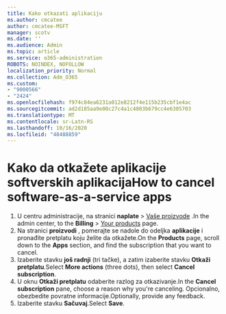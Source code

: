```yaml
---
title: Kako otkazati aplikaciju
ms.author: cmcatee
author: cmcatee-MSFT
manager: scotv
ms.date: ''
ms.audience: Admin
ms.topic: article
ms.service: o365-administration
ROBOTS: NOINDEX, NOFOLLOW
localization_priority: Normal
ms.collection: Adm_O365
ms.custom:
- "9000566"
- "2424"
ms.openlocfilehash: f974c84ea6231a012e8212f4e115b235cbf1e4ac
ms.sourcegitcommit: ad2d185aa9e08c27c4a1c4803b679cc4e6305703
ms.translationtype: MT
ms.contentlocale: sr-Latn-RS
ms.lasthandoff: 10/16/2020
ms.locfileid: "48488859"
---
```

# <a name="how-to-cancel-software-as-a-service-apps"></a><span data-ttu-id="e91db-102">Kako da otkažete aplikacije softverskih aplikacija</span><span class="sxs-lookup"><span data-stu-id="e91db-102">How to cancel software-as-a-service apps</span></span>

1. <span data-ttu-id="e91db-103">U centru administracije, na stranici **naplate**  >  [Vaše proizvode](https://go.microsoft.com/fwlink/p/?linkid=842054) .</span><span class="sxs-lookup"><span data-stu-id="e91db-103">In the admin center, to the **Billing** > [Your products](https://go.microsoft.com/fwlink/p/?linkid=842054) page.</span></span>
2. <span data-ttu-id="e91db-104">Na stranici **proizvodi** , pomerajte se nadole do odeljka **aplikacije** i pronađite pretplatu koju želite da otkažete.</span><span class="sxs-lookup"><span data-stu-id="e91db-104">On the **Products** page, scroll down to the **Apps** section, and find the subscription that you want to cancel.</span></span> 
3. <span data-ttu-id="e91db-105">Izaberite stavku **još radnji** (tri tačke), a zatim izaberite stavku **Otkaži pretplatu**.</span><span class="sxs-lookup"><span data-stu-id="e91db-105">Select **More actions** (three dots), then select **Cancel subscription**.</span></span>
4. <span data-ttu-id="e91db-106">U oknu **Otkaži pretplatu** odaberite razlog za otkazivanje.</span><span class="sxs-lookup"><span data-stu-id="e91db-106">In the **Cancel subscription** pane, choose a reason why you're canceling.</span></span> <span data-ttu-id="e91db-107">Opcionalno, obezbedite povratne informacije.</span><span class="sxs-lookup"><span data-stu-id="e91db-107">Optionally, provide any feedback.</span></span>
5. <span data-ttu-id="e91db-108">Izaberite stavku **Sačuvaj**.</span><span class="sxs-lookup"><span data-stu-id="e91db-108">Select **Save**.</span></span>
